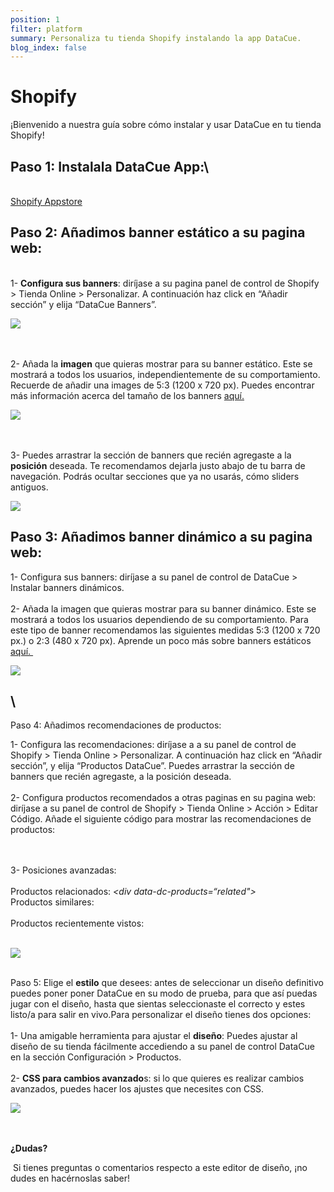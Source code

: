 ```yaml
---
position: 1
filter: platform
summary: Personaliza tu tienda Shopify instalando la app DataCue.
blog_index: false
---
```

# Shopify

¡Bienvenido a nuestra guía sobre cómo instalar y usar DataCue en tu tienda Shopify!

## Paso 1: Instalala DataCue App:\
\
[Shopify Appstore](https://apps.shopify.com/datacue)

## Paso 2: Añadimos banner estático a su pagina web:  

\
1- **Configura sus banners**: diríjase a su pagina panel de control de Shopify > Tienda Online > Personalizar. A continuación haz click en “Añadir sección” y elija “DataCue Banners”. 

![](/media/1.png)

\
\
2- Añada la **imagen** que quieras mostrar para su banner estático. Este se mostrará a todos los usuarios, independientemente de su comportamiento. Recuerde de añadir una images de 5:3 (1200 x 720 px). Puedes encontrar más información acerca del tamaño de los banners [aquí.](https://help.datacue.co/es/guide/banners.html) 

![](/media/2.png)

\
\
3- Puedes arrastrar la sección de banners que recién agregaste a la **posición** deseada. Te recomendamos dejarla justo abajo de tu barra de navegación. Podrás ocultar secciones que ya no usarás, cómo sliders antiguos.  

![](/media/3.gif)



## Paso 3: Añadimos banner dinámico a su pagina web:

1- Configura sus banners: diríjase a su panel de control de DataCue > Instalar banners dinámicos.   \
\
2- Añada la imagen que quieras mostrar para su banner dinámico. Este se mostrará a todos los usuarios dependiendo de su comportamiento. Para este tipo de banner recomendamos las siguientes medidas 5:3 (1200 x 720 px.) o 2:3 (480 x 720 px). Aprende un poco más sobre banners estáticos [aquí. ](https://help.datacue.co/es/guide/banners.html)

![](/media/4.png)

## \
Paso 4: Añadimos recomendaciones de productos: 

1- Configura las recomendaciones: diríjase a a su panel de control de Shopify > Tienda Online > Personalizar. A continuación haz click en “Añadir sección”, y elija “Productos DataCue”. Puedes arrastrar la sección de banners que recién agregaste, a la posición deseada. \
\
2- Configura productos recomendados a otras paginas en su pagina web: diríjase a su panel de control de Shopify > Tienda Online > Acción > Editar Código. Añade el siguiente código para mostrar las recomendaciones de productos: *<div data-dc-products></div>*  \
\
3- Posiciones avanzadas:    \
\
Productos relacionados: *<div data-dc-products=“related"></div>*  \
Productos similares: <div data-dc-products="similar"></div>\
Productos recientemente vistos: *<div data-dc-products="recent"></div>* 

![](/media/5.png)

\
Paso 5: Elige el **estilo** que desees: antes de seleccionar un diseño definitivo puedes poner poner DataCue en su modo de prueba, para que así puedas jugar con el diseño, hasta que sientas seleccionaste el correcto y estes listo/a para salir en vivo.Para personalizar el diseño tienes dos opciones:  \
\
1- Una amigable herramienta para ajustar el **diseño**: Puedes ajustar al diseño de su tienda fácilmente accediendo a su panel de control DataCue en la sección Configuración > Productos.  \
\
2- **CSS para cambios avanzado**s: si lo que quieres es realizar cambios avanzados, puedes hacer los ajustes que necesites con CSS.

![](/media/6.png)

\
\
**¿Dudas?**   

 Si tienes preguntas o comentarios respecto a este editor de diseño, ¡no dudes en hacérnoslas saber!